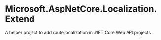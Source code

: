 # Microsoft.AspNetCore.Localization.Extend
A helper project to add route localization in .NET Core Web API projects
